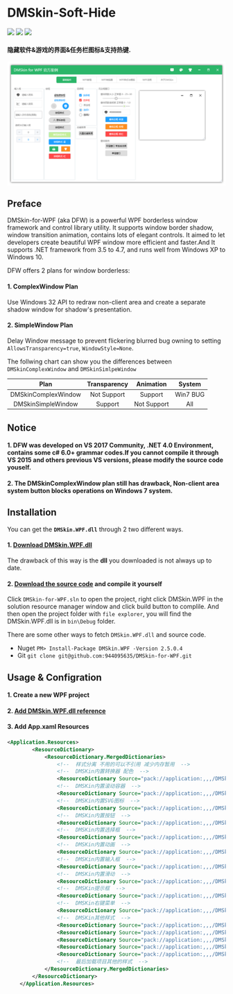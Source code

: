 # DMSkin-Soft-Hide

![](https://img.shields.io/badge/.NET-%3E%3D3.5-brightgreen.svg)
![](https://img.shields.io/badge/version-0.0.0.1-blue.svg)
![](https://img.shields.io/badge/license-MIT-green.svg)

#### 隐藏软件&amp;游戏的界面&amp;任务栏图标&amp;支持热键.

<img src="https://raw.githubusercontent.com/944095635/DMSkin-for-WPF/master/DMSkin.ScreenShot/demo.png" align="center">

## Preface 
DMSkin-for-WPF (aka DFW) is a powerful WPF borderless window framework and control library utility. It supports window border shadow, window transition animation, contains lots of elegant controls. It aimed to let developers create beautiful WPF window more efficient and faster.And It supports .NET framework from 3.5 to 4.7, and runs well from Windows XP to Windows 10.

DFW offers 2 plans for window borderless:
#### 1. ComplexWindow Plan
Use Windows 32 API to redraw non-client area and create a separate shadow window for shadow's presentation.
#### 2. SimpleWindow Plan
Delay Window message to prevent flickering blurred bug owning to setting `AllowsTransparency=true`, `WindowStyle=None`.

The follwing chart can show you the differences between `DMSkinComplexWindow` and `DMSkinSimlpeWindow`


| Plan                | Transparency   |Animation   |System      |
| :----:              | :---:          | :----:     | :----:     |
| DMSkinComplexWindow | Not Support    |  Support   |  Win7 BUG  |
| DMSkinSimpleWindow  |  Support       |Not Support |  All       |

## Notice
#### 1. DFW was developed on VS 2017 Community, .NET 4.0 Environment, contains some c# 6.0+ grammar codes.If you cannot compile it through VS 2015 and others previous VS versions, please modify the source code youself.
#### 2. The DMSkinComplexWindow plan still has drawback, Non-client area system button blocks operations on Windows 7 system.

## Installation
You can get the **`DMSkin.WPF.dll`** through 2 two different ways.

#### 1. [Download DMSkin.WPF.dll](https://github.com/944095635/DMSkin-for-WPF/releases/download/2.5.0.1/Release.zip)

The drawback of this way is the **dll** you downloaded is not always up to date.

#### 2. [Download the source code](https://github.com/944095635/DMSkin-for-WPF/archive/master.zip) and compile it yourself
Click `DMSkin-for-WPF.sln` to open the project, right click DMSkin.WPF in the solution resource manager window and click build button to complile. And then open the project folder with `file explorer`, you will find the DMSkin.WPF.dll is in `bin\Debug` folder.

There are some other ways to fetch `DMSkin.WPF.dll` and source code.

- Nuget  `PM> Install-Package DMSkin.WPF -Version 2.5.0.4`
- Git  `git clone git@github.com:944095635/DMSkin-for-WPF.git`

## Usage & Configration
#### 1. Create a new WPF project
#### 2. [Add DMSkin.WPF.dll reference](http://p40kjburh.bkt.clouddn.com/18-6-13/50043356.jpg)
#### 3. Add App.xaml Resources
````xml
<Application.Resources>
        <ResourceDictionary>
            <ResourceDictionary.MergedDictionaries>
                <!--  样式分离 不用的可以不引用 减少内存暂用  -->
                <!--  DMSKin内置转换器 配色  -->
                <ResourceDictionary Source="pack://application:,,,/DMSkin.WPF;Component/Styles/DMSkin.xaml" />
                <!--  DMSKin内置滚动容器  -->
                <ResourceDictionary Source="pack://application:,,,/DMSkin.WPF;Component/Styles/DMScrollViewer.xaml" />
                <!--  DMSKin内置SVG图标  -->
                <ResourceDictionary Source="pack://application:,,,/DMSkin.WPF;component/Styles/DMIcon.xaml" />
                <!--  DMSKin内置按钮  -->
                <ResourceDictionary Source="pack://application:,,,/DMSkin.WPF;component/Styles/DMButton.xaml" />
                <!--  DMSKin内置选择框  -->
                <ResourceDictionary Source="pack://application:,,,/DMSkin.WPF;component/Styles/DMCheckBox.xaml" />
                <!--  DMSKin内置动画  -->
                <ResourceDictionary Source="pack://application:,,,/DMSkin.WPF;Component/Styles/Animation.xaml" />
                <!--  DMSKin内置输入框  -->
                <ResourceDictionary Source="pack://application:,,,/DMSkin.WPF;component/Styles/DMTextBox.xaml" />
                <!--  DMSKin内置滑动  -->
                <ResourceDictionary Source="pack://application:,,,/DMSkin.WPF;component/Styles/DMSlider.xaml" />
                <!--  DMSKin提示框  -->
                <ResourceDictionary Source="pack://application:,,,/DMSkin.WPF;component/Styles/DMToolTip.xaml" />
                <!--  DMSKin右键菜单  -->
                <ResourceDictionary Source="pack://application:,,,/DMSkin.WPF;component/Styles/DMContextMenu.xaml" />
                <!--  DMSKin其他样式  -->
                <ResourceDictionary Source="pack://application:,,,/DMSkin.WPF;component/Styles/DMTabControl.xaml" />
                <ResourceDictionary Source="pack://application:,,,/DMSkin.WPF;component/Styles/DMRadioButton.xaml" />
                <ResourceDictionary Source="pack://application:,,,/DMSkin.WPF;component/Styles/DMTreeView.xaml" />
                <ResourceDictionary Source="pack://application:,,,/DMSkin.WPF;component/Styles/DMDataGrid.xaml" />
                <ResourceDictionary Source="pack://application:,,,/DMSkin.WPF;component/Styles/DMListBox.xaml" />
                <!--  最后加载项目其他的样式  -->
            </ResourceDictionary.MergedDictionaries>
        </ResourceDictionary>
    </Application.Resources>
````
